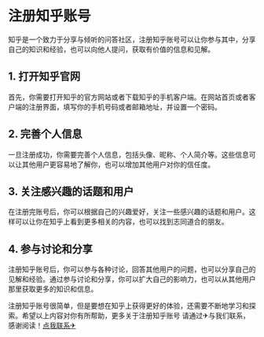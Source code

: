 # 注册知乎账号

知乎是一个致力于分享与倾听的问答社区，注册知乎账号可以让你参与其中，分享自己的知识和经验，也可以向他人提问，获取有价值的信息和见解。

## 1. 打开知乎官网

首先，你需要打开知乎的官方网站或者下载知乎的手机客户端。在网站首页或者客户端的注册界面，填写你的手机号码或者邮箱地址，并设置一个密码。

## 2. 完善个人信息

一旦注册成功，你需要完善个人信息，包括头像、昵称、个人简介等。这些信息可以让其他用户更容易地了解你，也可以增加其他用户对你的信任度。

## 3. 关注感兴趣的话题和用户

在注册完账号后，你可以根据自己的兴趣爱好，关注一些感兴趣的话题和用户。这样可以让你在知乎上看到更多相关的内容，也可以找到志同道合的朋友。

## 4. 参与讨论和分享

注册知乎账号后，你可以参与各种讨论，回答其他用户的问题，也可以分享自己的见解和经验。通过参与讨论和分享，你可以扩大自己的影响力，也可以从其他用户那里获取更多的知识和信息。

注册知乎账号很简单，但是要想在知乎上获得更好的体验，还需要不断地学习和探索。希望以上内容对你有所帮助，更多关于注册知乎账号 请通过✈与我们联系，感谢阅读！[点我联系✈](https://ad.k02.cc)
